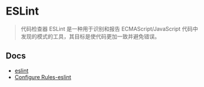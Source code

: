 # ESLint

> 代码检查器
> ESLint 是一种用于识别和报告 ECMAScript/JavaScript 代码中发现的模式的工具，其目标是使代码更加一致并避免错误。

## Docs

- [eslint](https://eslint.org/)
- [Configure Rules-eslint](https://eslint.org/docs/latest/use/configure/rules)
